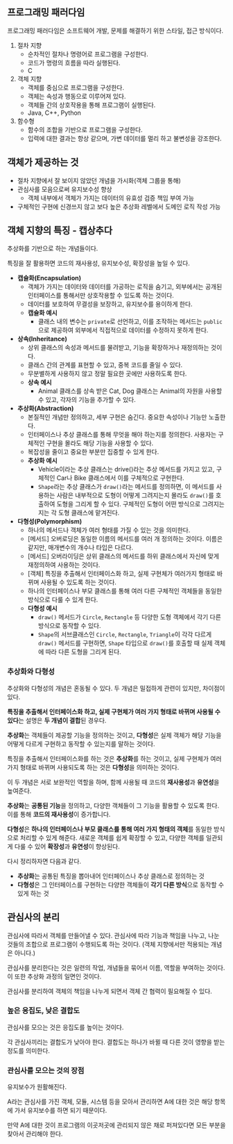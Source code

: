 ## 프로그래밍 패러다임

프로그래밍 패러다임은 소프트웨어 개발, 문제를 해결하기 위한 스타일, 접근 방식이다.

1. 절차 지향
    - 순차적인 절차나 명령어로 프로그램을 구성한다.
    - 코드가 명령의 흐름을 따라 실행된다.
    - C
2. 객체 지향
    - 객체를 중심으로 프로그램을 구성한다.
    - 객체는 속성과 행동으로 이루어져 있다.
    - 객체들 간의 상호작용을 통해 프로그램이 실행된다.
    - Java, C++, Python
3. 함수형
    - 함수의 조합을 기반으로 프로그램을 구성한다.
    - 입력에 대한 결과는 항상 같으며, 가변 데이터를 멀리 하고 불변성을 강조한다.

## 객체가 제공하는 것

- 절차 지향에서 잘 보이지 않았던 개념을 가시화(객체 그룹을 통해)
- 관심사를 모음으로써 유지보수성 향상
    - 객체 내부에서 객체가 가지는 데이터의 유효성 검증 책임 부여 가능
- 구체적인 구현에 신경쓰지 않고 보다 높은 추상화 레벨에서 도메인 로직 작성 가능

## 객체 지향의 특징 - 캡상추다

추상화를 기반으로 하는 개념들이다.

특징을 잘 활용하면 코드의 재사용성, 유지보수성, 확장성을 높일 수 있다.

- **캡슐화(Encapsulation)**
    - 객체가 가지는 데이터와 데이터를 가공하는 로직을 숨기고, 외부에서는 공개된 인터페이스를 통해서만 상호작용할 수 있도록 하는 것이다.
    - 데이터를 보호하여 무결성을 보장하고, 유지보수를 용이하게 한다.
    - **캡슐화 예시**
        - 클래스 내의 변수는 `private`로 선언하고, 이를 조작하는 메서드는 `public`으로 제공하여 외부에서 직접적으로 데이터를 수정하지 못하게 한다.
- **상속(Inheritance)**
    - 상위 클래스의 속성과 메서드를 물려받고, 기능을 확장하거나 재정의하는 것이다.
    - 클래스 간의 관계를 표현할 수 있고, 중복 코드를 줄일 수 있다.
    - 무분별하게 사용하지 않고 정말 필요한 곳에만 사용하도록 한다.
    - **상속 예시**
        - Animal 클래스를 상속 받은 Cat, Dog 클래스는 Animal의 자원을 사용할 수 있고, 각자의 기능을 추가할 수 있다.
- **추상화(Abstraction)**
    - 본질적인 개념만 정의하고, 세부 구현은 숨긴다. 중요한 속성이나 기능만 노출한다.
    - 인터페이스나 추상 클래스를 통해 무엇을 해야 하는지를 정의한다. 사용자는 구체적인 구현을 몰라도 해당 기능을 사용할 수 있다.
    - 복잡성을 줄이고 중요한 부분만 집중할 수 있게 한다.
    - **추상화 예시**
        - Vehicle이라는 추상 클래스는 drive()라는 추상 메서드를 가지고 있고, 구체적인 Car나 Bike 클래스에서 이를 구체적으로 구현한다.
        - `Shape`라는 추상 클래스가 `draw()`라는 메서드를 정의하면, 이 메서드를 사용하는 사람은 내부적으로 도형이 어떻게 그려지는지 몰라도 `draw()`를 호출하여 도형을 그리게 할 수 있다. 구체적인 도형이 어떤 방식으로 그려지는지는 각 도형 클래스에 맡겨진다.
- **다형성(Polymorphism)**
    - 하나의 메서드나 객체가 여러 형태를 가질 수 있는 것을 의미한다.
    - [메서드] 오버로딩은 동일한 이름의 메서드를 여러 개 정의하는 것이다. 이름은 같지만, 매개변수의 개수나 타입은 다르다.
    - [메서드] 오버라이딩은 상위 클래스의 메서드를 하위 클래스에서 자신에 맞게 재정의하여 사용하는 것이다.
    - [객체] 특징을 추출해서 인터페이스화 하고, 실제 구현체가 여러가지 형태로 바뀌며 사용될 수 있도록 하는 것이다.
    - 하나의 인터페이스나 부모 클래스를 통해 여러 다른 구체적인 객체들을 동일한 방식으로 다룰 수 있게 한다.
    - **다형성 예시**
        - `draw()` 메서드가 `Circle`, `Rectangle` 등 다양한 도형 객체에서 각기 다른 방식으로 동작할 수 있다.
        - `Shape`의 서브클래스인 `Circle`, `Rectangle`, `Triangle`이 각각 다르게 `draw()` 메서드를 구현하면, `Shape` 타입으로 `draw()`를 호출할 때 실제 객체에 따라 다른 도형을 그리게 된다.

### 추상화와 다형성

추상화와 다형성의 개념은 혼동될 수 있다. 두 개념은 밀접하게 관련이 있지만, 차이점이 있다.

**특징을 추출해서 인터페이스화 하고, 실제 구현체가 여러 가지 형태로 바뀌며 사용될 수 있다**는 설명은 **두 개념이 결합**된 경우다.

**추상화**는 객체들이 제공할 기능을 정의하는 것이고, **다형성**은 실제 객체가 해당 기능을 어떻게 다르게 구현하고 동작할 수 있는지를 말하는 것이다.

특징을 추출해서 인터페이스화를 하는 것은 **추상화**를 하는 것이고, 실제 구현체가 여러 가지 형태로 바뀌며 사용되도록 하는 것은 **다형성**을 의미하는 것이다.

이 두 개념은 서로 보완적인 역할을 하며, 함께 사용될 때 코드의 **재사용성**과 **유연성**을 높여준다.

**추상화**는 **공통된 기능**을 정의하고, 다양한 객체들이 그 기능을 활용할 수 있도록 한다. 이를 통해 **코드의 재사용성**이 증가합니다.

**다형성**은 **하나의 인터페이스나 부모 클래스를 통해 여러 가지 형태의 객체**를 동일한 방식으로 처리할 수 있게 해준다. 새로운 객체를 쉽게 확장할 수 있고, 다양한 객체를 일관되게 다룰 수 있어 **확장성**과 **유연성**이 향상된다.

다시 정리하자면 다음과 같다.

- **추상화**는 공통된 특징을 뽑아내어 인터페이스나 추상 클래스로 정의하는 것
- **다형성**은 그 인터페이스를 구현하는 다양한 객체들이 **각기 다른 방식**으로 동작할 수 있게 하는 것

## 관심사의 분리

관심사에 따라서 객체를 만들어낼 수 있다. 관심사에 따라 기능과 책임을 나누고, 나눈 것들의 조합으로 프로그램이 수행되도록 하는 것이다. (객체 지향에서만 적용되는 개념은 아니다.)

관심사를 분리한다는 것은 일련의 작업, 개념들을 묶어서 이름, 역할을 부여하는 것이다. 이 또한 추상화 과정의 일면인 것이다.

관심사를 분리하여 객체의 책임을 나누게 되면서 객체 간 협력이 필요해질 수 있다.

### 높은 응집도, 낮은 결합도

관심사를 모으는 것은 응집도를 높이는 것이다.

각 관심사끼리는 결합도가 낮아야 한다. 결합도는 하나가 바뀔 때 다른 것이 영향을 받는 정도를 의미한다.

### 관심사를 모으는 것의 장점

유지보수가 원활해진다.

A라는 관심사를 가진 객체, 모듈, 시스템 등을 모아서 관리하면 A에 대한 것은 해당 항목에 가서 유지보수를 하면 되기 때문이다.

만약 A에 대한 것이 프로그램의 이곳저곳에 관리되지 않은 채로 퍼져있다면 모든 부분을 찾아서 관리해야 한다.
